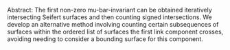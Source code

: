 Abstract: The first non-zero mu-bar-invariant can be obtained iteratively intersecting Seifert surfaces and then counting signed intersections. We develop an alternative method involving counting certain subsequences of surfaces within the ordered list of surfaces the first link component crosses, avoiding needing to consider a bounding surface for this component.
